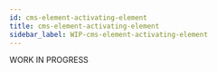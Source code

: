 ```yaml
---
id: cms-element-activating-element
title: cms-element-activating-element
sidebar_label: WIP-cms-element-activating-element
---
```



WORK IN PROGRESS
        